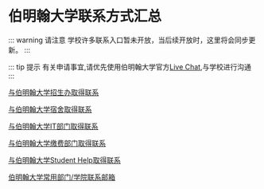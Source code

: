 # 伯明翰大学联系方式汇总

::: warning 请注意
学校许多联系入口暂未开放，当后续开放时，这里将会同步更新。
:::

::: tip 提示
有关申请事宜,请优先使用伯明翰大学官方[Live Chat](https://www.birmingham.ac.uk/campaigns/contact/live-chat.aspx),与学校进行沟通
:::


[与伯明翰大学招生办取得联系](./get-in-touch-with-the-admissions-office)

[与伯明翰大学宿舍取得联系](./get-in-touch-with-the-living-department)

[与伯明翰大学IT部门取得联系](./get-in-touch-with-the-it-department)

[与伯明翰大学缴费部门取得联系](./get-in-touch-with-the-payment-department)

[与伯明翰大学Student Help取得联系](./get-in-touch-with-the-student-help)

[伯明翰大学常用部门/学院联系邮箱](./University-of-Birmingham-common-departments-contact-information)
